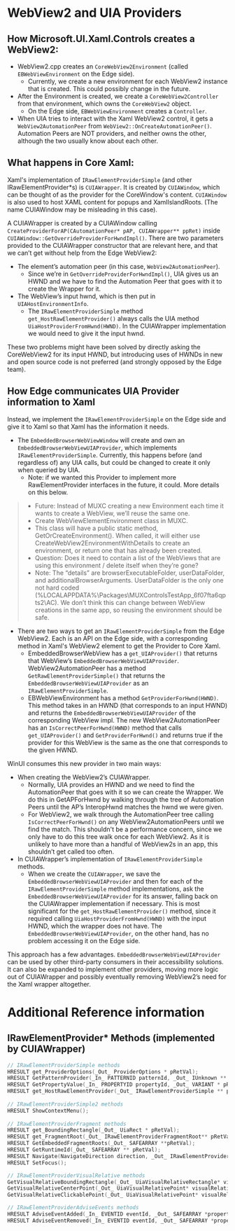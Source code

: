 # WebView2 and UIA Providers

## How Microsoft.UI.Xaml.Controls creates a WebView2:

* WebView2.cpp creates an `CoreWebView2Environment` (called `EBWebViewEnvironment` on the Edge side).
  * Currently, we create a new environment for each WebView2 instance that is created. This could possibly change in the
  future. 
* After the Environment is created, we create a `CoreWebView2Controller` from that environment, which owns the `CoreWebView2` object.
  * On the Edge side, `EBWebViewEnvironment` creates a `Controller`. 
* When UIA tries to interact with the Xaml WebView2  control, it gets a `WebView2AutomationPeer` from 
  `WebView2::OnCreateAutomationPeer()`. Automation Peers are NOT providers, and neither owns the other, although the two
  usually know about each other.

## What happens in Core Xaml:

Xaml's implementation of `IRawElementProviderSimple` (and other IRawElementProvider*s) is `CUIAWrapper`. It is created
by `CUIAWindow`, which can be thought of as the provider for the CoreWindow's content. `CUIAWindow` is also used to host
XAML content for popups and XamlIslandRoots. (The name CUIAWindow may be misleading in this case). 

A CUIAWrapper is created by a CUIAWindow calling `CreateProviderForAP(CAutomationPeer* pAP, CUIAWrapper** ppRet)` inside
`CUIAWindow::GetOverrideProviderForHwndImpl()`. There are two parameters provided to the CUIAWrapper constructor that
are relevant here, and that we can’t get without help from the Edge WebView2:
* The element’s automation peer (in this case, `WebView2AutomationPeer`).
  * Since we’re in `GetOverrideProviderForHwndImpl()`, UIA gives us an HWND and we have to find the Automation Peer that
  goes with it to create the Wrapper for it. 
* The WebView’s input hwnd, which is then put in `UIAHostEnvironmentInfo`.
  * The `IRawElementProviderSimple` method `get_HostRawElementProvider()` always calls the UIA method 
  `UiaHostProviderFromHwnd(HWND)`. In the CUIAWrapper implementation we would need to give it the input hwnd.

These two problems might have been solved by directly asking the CoreWebView2 for its input HWND, but introducing uses
of HWNDs in new and open source code is not preferred (and strongly opposed by the Edge team).

## How Edge communicates UIA Provider information to Xaml

Instead, we implement the `IRawElementProviderSimple` on the Edge side and give it to Xaml so that Xaml has the 
information it needs.

* The `EmbeddedBrowserWebViewWindow` will create and own an `EmbeddedBrowserWebViewUIAProvider`, which implements 
`IRawElementProviderSimple`. Currently, this happens before (and regardless of) any UIA calls, but could be changed to 
create it only when queried by UIA.
  * Note: if we wanted this Provider to implement more RawElementProvider interfaces in the future, it could. More 
  details on this below.
>* Future: Instead of MUXC creating a new Environment each time it wants to create a WebView, we’ll reuse the same one.
>  * Create WebViewElementEnvironment class in MUXC.
>  * This class will have a public static method, GetOrCreateEnvironment(). When called, it will either use 
  CreateWebView2EnvironmentWithDetails to create an environment, or return one that has already been created.
>  * Question: Does it need to contain a list of the WebViews that are using this environment / delete itself when 
  they’re gone?
>  * Note: The “details” are browserExecutableFolder, userDataFolder, and additionalBrowserArguments. UserDataFolder is 
  the only one not hard coded (%LOCALAPPDATA%\Packages\MUXControlsTestApp_6f07fta6qpts2\AC). We don’t think this can 
  change between WebView creations in the same app, so reusing the environment should be safe.

* There are two ways to get an `IRawElementProviderSimple` from the Edge WebView2. Each is an API on the Edge 
side, with a corresponding method in Xaml's WebView2 element to get the Provider to Core Xaml.
  * EmbeddedBrowserWebView has a `get_UIAProvider()` that returns that WebView’s `EmbeddedBrowserWebViewUIAProvider`. 
  WebView2AutomationPeer has a method `GetRawElementProviderSimple()` that returns the 
  `EmbeddedBrowserWebViewUIAProvider` as an `IRawElementProviderSimple`.
  * EBWebViewEnvironment has a method `GetProviderForHwnd(HWND)`. This method takes in an HWND (that corresponds to an
  input HWND) and returns the `EmbeddedBrowserWebViewUIAProvider` of the corresponding WebView impl. The new 
  WebView2AutomationPeer has an `IsCorrectPeerForHwnd(HWND)` method that calls `get_UIAProvider()` and 
  `GetProviderForHwnd()` and returns true if the provider for this WebView is the same as the one that corresponds to 
  the given HWND.

WinUI consumes this new provider in two main ways:

* When creating the WebView2’s CUIAWrapper. 
  * Normally, UIA provides an HWND and we need to find the AutomationPeer that goes with it so we can create the 
  Wrapper. We do this in GetAPForHwnd by walking through the tree of Automation Peers until the AP’s InteropHwnd matches
  the hwnd we were given. 
  * For WebView2, we walk through the AutomationPeer tree calling `IsCorrectPeerForHwnd()` on any 
  WebView2AutomationPeers until we find the match. This shouldn't be a performance concern, since we only have to do 
  this tree walk once for each WebView2. As it is unlikely to have more than a handful of WebView2s in an app, this 
  shouldn’t get called too often.
* In CUIAWrapper’s implementation of `IRawElementProviderSimple` methods.
  * When we create the `CUIAWrapper`, we save the `EmbeddedBrowserWebViewUIAProvider` and then for each of the 
  `IRawElementProviderSimple` method implementations, ask the `EmbeddedBrowserWebViewUIAProvider` for its answer, 
  falling back on the CUIAWrapper implementation if necessary. This is most significant for the 
  `get_HostRawElementProvider()` method, since it required calling `UiaHostProviderFromHwnd(HWND)` with the input HWND,
  which the wrapper does not have. The `EmbeddedBrowserWebViewUIAProvider`, on the other hand, has no problem accessing
  it on the Edge side.

This approach has a few advantages. `EmbeddedBrowserWebViewUIAProvider` can be used by other third-party consumers in
their accessibility solutions. It can also be expanded to implement other providers, moving more logic out of 
CUIAWrapper and possibly eventually removing WebView2’s need for the Xaml wrapper altogether.

# Additional Reference information

## IRawElementProvider* Methods (implemented by CUIAWrapper)
``` cpp
// IRawElementProviderSimple methods
HRESULT get_ProviderOptions(_Out_ ProviderOptions * pRetVal);
HRESULT GetPatternProvider(_In_ PATTERNID patternId, _Out_ IUnknown ** pRetVal);
HRESULT GetPropertyValue(_In_ PROPERTYID propertyId, _Out_ VARIANT * pRetVal);
HRESULT get_HostRawElementProvider(_Out_ IRawElementProviderSimple ** pRetVal);
 
// IRawElementProviderSimple2 methods
HRESULT ShowContextMenu();
 
// IRawElementProviderFragment methods
HRESULT get_BoundingRectangle(_Out_ UiaRect * pRetVal);
HRESULT get_FragmentRoot(_Out_ IRawElementProviderFragmentRoot** pRetVal);
HRESULT GetEmbeddedFragmentRoots(_Out_ SAFEARRAY **pRetVal);
HRESULT GetRuntimeId(_Out_ SAFEARRAY ** pRetVal);
HRESULT Navigate(NavigateDirection direction, _Out_ IRawElementProviderFragment ** pRetVal);
HRESULT SetFocus();

// IRawElementProviderVisualRelative methods 
GetVisualRelativeBoundingRectangle(_Out_ UiaVisualRelativeRectangle* visualRelativeRect);
GetVisualRelativeCenterPoint(_Out_ UiaVisualRelativePoint* visualRelativePoint);
GetVisualRelativeClickablePoint(_Out_ UiaVisualRelativePoint* visualRelativePoint);

// IRawElementProviderAdviseEvents methods 
HRESULT AdviseEventAdded(_In_ EVENTID eventId, _Out_ SAFEARRAY *propertyIDs);
HRESULT AdviseEventRemoved(_In_ EVENTID eventId, _Out_ SAFEARRAY *propertyIDs);
```